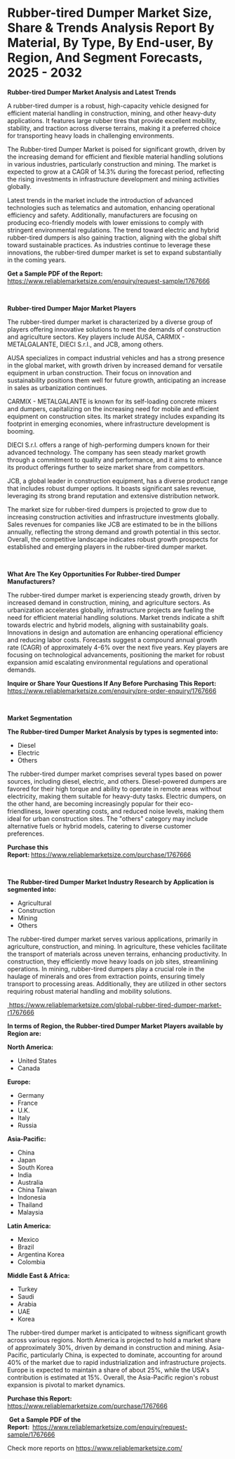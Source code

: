 <p><h1>Rubber-tired Dumper Market Size, Share & Trends Analysis Report By Material, By Type, By End-user, By Region, And Segment Forecasts, 2025 - 2032</h1></p><p><strong>Rubber-tired Dumper Market Analysis and Latest Trends</strong></p>
<p><p>A rubber-tired dumper is a robust, high-capacity vehicle designed for efficient material handling in construction, mining, and other heavy-duty applications. It features large rubber tires that provide excellent mobility, stability, and traction across diverse terrains, making it a preferred choice for transporting heavy loads in challenging environments.</p><p>The Rubber-tired Dumper Market is poised for significant growth, driven by the increasing demand for efficient and flexible material handling solutions in various industries, particularly construction and mining. The market is expected to grow at a CAGR of 14.3% during the forecast period, reflecting the rising investments in infrastructure development and mining activities globally. </p><p>Latest trends in the market include the introduction of advanced technologies such as telematics and automation, enhancing operational efficiency and safety. Additionally, manufacturers are focusing on producing eco-friendly models with lower emissions to comply with stringent environmental regulations. The trend toward electric and hybrid rubber-tired dumpers is also gaining traction, aligning with the global shift toward sustainable practices. As industries continue to leverage these innovations, the rubber-tired dumper market is set to expand substantially in the coming years.</p></p>
<p><strong>Get a Sample PDF of the Report:&nbsp;</strong> <a href="https://www.reliablemarketsize.com/enquiry/request-sample/1767666?utm_campaign=2276&utm_medium=2&utm_source=Github&utm_content=ia&utm_term=27022025&utm_id=rubber-tired-dumper">https://www.reliablemarketsize.com/enquiry/request-sample/1767666</a></p>
<p>&nbsp;</p>
<p><strong>Rubber-tired Dumper Major Market Players</strong></p>
<p><p>The rubber-tired dumper market is characterized by a diverse group of players offering innovative solutions to meet the demands of construction and agriculture sectors. Key players include AUSA, CARMIX - METALGALANTE, DIECI S.r.l., and JCB, among others. </p><p>AUSA specializes in compact industrial vehicles and has a strong presence in the global market, with growth driven by increased demand for versatile equipment in urban construction. Their focus on innovation and sustainability positions them well for future growth, anticipating an increase in sales as urbanization continues. </p><p>CARMIX - METALGALANTE is known for its self-loading concrete mixers and dumpers, capitalizing on the increasing need for mobile and efficient equipment on construction sites. Its market strategy includes expanding its footprint in emerging economies, where infrastructure development is booming.</p><p>DIECI S.r.l. offers a range of high-performing dumpers known for their advanced technology. The company has seen steady market growth through a commitment to quality and performance, and it aims to enhance its product offerings further to seize market share from competitors.</p><p>JCB, a global leader in construction equipment, has a diverse product range that includes robust dumper options. It boasts significant sales revenue, leveraging its strong brand reputation and extensive distribution network. </p><p>The market size for rubber-tired dumpers is projected to grow due to increasing construction activities and infrastructure investments globally. Sales revenues for companies like JCB are estimated to be in the billions annually, reflecting the strong demand and growth potential in this sector. Overall, the competitive landscape indicates robust growth prospects for established and emerging players in the rubber-tired dumper market.</p></p>
<p>&nbsp;</p>
<p><strong>What Are The Key Opportunities For Rubber-tired Dumper Manufacturers?</strong></p>
<p><p>The rubber-tired dumper market is experiencing steady growth, driven by increased demand in construction, mining, and agriculture sectors. As urbanization accelerates globally, infrastructure projects are fueling the need for efficient material handling solutions. Market trends indicate a shift towards electric and hybrid models, aligning with sustainability goals. Innovations in design and automation are enhancing operational efficiency and reducing labor costs. Forecasts suggest a compound annual growth rate (CAGR) of approximately 4-6% over the next five years. Key players are focusing on technological advancements, positioning the market for robust expansion amid escalating environmental regulations and operational demands.</p></p>
<p><strong>Inquire or Share Your Questions If Any Before Purchasing This Report:</strong> <a href="https://www.reliablemarketsize.com/enquiry/pre-order-enquiry/1767666?utm_campaign=2276&utm_medium=2&utm_source=Github&utm_content=ia&utm_term=27022025&utm_id=rubber-tired-dumper">https://www.reliablemarketsize.com/enquiry/pre-order-enquiry/1767666</a></p>
<p>&nbsp;</p>
<p><strong>Market Segmentation</strong></p>
<p><strong>The Rubber-tired Dumper Market Analysis by types is segmented into:</strong></p>
<p><ul><li>Diesel</li><li>Electric</li><li>Others</li></ul></p>
<p><p>The rubber-tired dumper market comprises several types based on power sources, including diesel, electric, and others. Diesel-powered dumpers are favored for their high torque and ability to operate in remote areas without electricity, making them suitable for heavy-duty tasks. Electric dumpers, on the other hand, are becoming increasingly popular for their eco-friendliness, lower operating costs, and reduced noise levels, making them ideal for urban construction sites. The "others" category may include alternative fuels or hybrid models, catering to diverse customer preferences.</p></p>
<p><strong>Purchase this Report:&nbsp;</strong><a href="https://www.reliablemarketsize.com/purchase/1767666?utm_campaign=2276&utm_medium=2&utm_source=Github&utm_content=ia&utm_term=27022025&utm_id=rubber-tired-dumper">https://www.reliablemarketsize.com/purchase/1767666</a></p>
<p>&nbsp;</p>
<p><strong>The Rubber-tired Dumper Market Industry Research by Application is segmented into:</strong></p>
<p><ul><li>Agricultural</li><li>Construction</li><li>Mining</li><li>Others</li></ul></p>
<p><p>The rubber-tired dumper market serves various applications, primarily in agriculture, construction, and mining. In agriculture, these vehicles facilitate the transport of materials across uneven terrains, enhancing productivity. In construction, they efficiently move heavy loads on job sites, streamlining operations. In mining, rubber-tired dumpers play a crucial role in the haulage of minerals and ores from extraction points, ensuring timely transport to processing areas. Additionally, they are utilized in other sectors requiring robust material handling and mobility solutions.</p></p>
<p><a href="https://www.reliablemarketsize.com/global-rubber-tired-dumper-market-r1767666?utm_campaign=2276&utm_medium=2&utm_source=Github&utm_content=ia&utm_term=27022025&utm_id=rubber-tired-dumper">&nbsp;https://www.reliablemarketsize.com/global-rubber-tired-dumper-market-r1767666</a></p>
<p><strong>In terms of Region, the Rubber-tired Dumper Market Players available by Region are:</strong></p>
<p>
    <p> <strong> North America: </strong>
        <ul>
            <li>United States</li>
            <li>Canada</li>
        </ul>
        </p> 
    <p> <strong> Europe: </strong>
        <ul>
            <li>Germany</li>
            <li>France</li>
            <li>U.K.</li>
            <li>Italy</li>
            <li>Russia</li>
        </ul>
        </p> 
    <p> <strong> Asia-Pacific: </strong>
        <ul>
            <li>China</li>
            <li>Japan</li>
            <li>South Korea</li>
            <li>India</li>
            <li>Australia</li>
            <li>China Taiwan</li>
            <li>Indonesia</li>
            <li>Thailand</li>
            <li>Malaysia</li>
        </ul>
        </p> 
    <p> <strong> Latin America: </strong>
        <ul>
            <li>Mexico</li>
            <li>Brazil</li>
            <li>Argentina Korea</li>
            <li>Colombia</li>
        </ul>
        </p> 
    <p> <strong> Middle East & Africa: </strong>
        <ul>
            <li>Turkey</li>
            <li>Saudi</li>
            <li>Arabia</li>
            <li>UAE</li>
            <li>Korea</li>
        </ul>
    </p>
    </p>
<p><p>The rubber-tired dumper market is anticipated to witness significant growth across various regions. North America is projected to hold a market share of approximately 30%, driven by demand in construction and mining. Asia-Pacific, particularly China, is expected to dominate, accounting for around 40% of the market due to rapid industrialization and infrastructure projects. Europe is expected to maintain a share of about 25%, while the USA's contribution is estimated at 15%. Overall, the Asia-Pacific region's robust expansion is pivotal to market dynamics.</p></p>
<p><strong>Purchase this Report: </strong><a href="https://www.reliablemarketsize.com/purchase/1767666?utm_campaign=2276&utm_medium=2&utm_source=Github&utm_content=ia&utm_term=27022025&utm_id=rubber-tired-dumper">https://www.reliablemarketsize.com/purchase/1767666</a></p>
<p>&nbsp;<strong>Get a Sample PDF of the Report:&nbsp;&nbsp;</strong><a href="https://www.reliablemarketsize.com/enquiry/request-sample/1767666?utm_campaign=2276&utm_medium=2&utm_source=Github&utm_content=ia&utm_term=27022025&utm_id=rubber-tired-dumper">https://www.reliablemarketsize.com/enquiry/request-sample/1767666</a></p>
<p><strong></strong></p>
<p>Check more reports on <a href="https://www.reliablemarketsize.com/?utm_campaign=2276&utm_medium=2&utm_source=Github&utm_content=ia&utm_term=27022025&utm_id=rubber-tired-dumper">https://www.reliablemarketsize.com/</a></p>